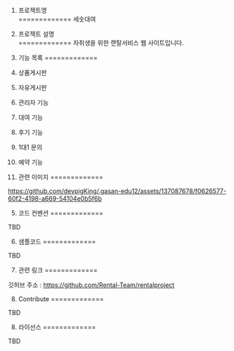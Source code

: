 1. 프로젝트명  
=============
세숫대여


2. 프로젝트 설명  
=============
자취생을 위한 랜탈서비스 웹 사이트입니다.


3. 기능 목록
=============


1. 상품게시판
2. 자유게시판
3. 관리자 기능
4. 대여 기능
5. 후기 기능
6. 1대1 문의
7. 예약 기능


4. 관련 이미지
=============


https://github.com/devpigKing/.gasan-edu12/assets/137087678/f0626577-60f2-4198-a669-54104e0b5f6b


5. 코드 컨벤션
=============

TBD

6. 샘플코드
=============

TBD

7. 관련 링크
=============

깃허브 주소 : https://github.com/Rental-Team/rentalproject

8. Contribute
=============

TBD

8. 라이선스
=============

TBD





